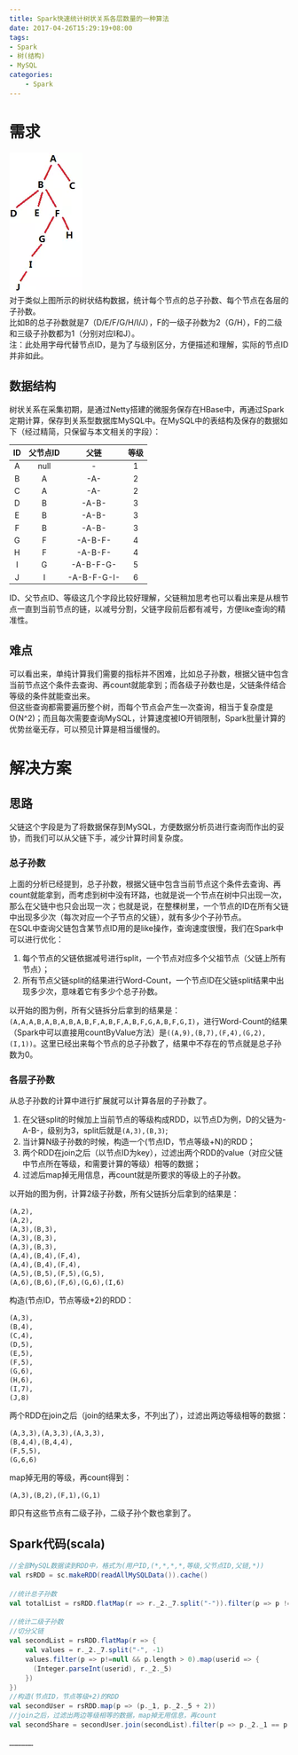 ```yaml
---
title: Spark快速统计树状关系各层数量的一种算法
date: 2017-04-26T15:29:19+08:00
tags:
- Spark
- 树(结构)
- MySQL
categories:
    - Spark
---
```


# 需求
![](1.png)  
对于类似上图所示的树状结构数据，统计每个节点的总子孙数、每个节点在各层的子孙数。  
比如B的总子孙数就是7（D/E/F/G/H/I/J），F的一级子孙数为2（G/H），F的二级和三级子孙数都为1（分别对应I和J）。  
注：此处用字母代替节点ID，是为了与级别区分，方便描述和理解，实际的节点ID并非如此。  

## 数据结构
树状关系在采集初期，是通过Netty搭建的微服务保存在HBase中，再通过Spark定期计算，保存到关系型数据库MySQL中。在MySQL中的表结构及保存的数据如下（经过精简，只保留与本文相关的字段）：  

| ID | 父节点ID | 父链 | 等级 |  
|:------:|:------:|:------:|:------:|  
| A | null | - | 1 |
| B | A | -A- | 2 |  
| C | A | -A- | 2 |  
| D | B | -A-B- | 3 |  
| E | B | -A-B- | 3 |  
| F | B | -A-B- | 3 |  
| G | F | -A-B-F- | 4 |  
| H | F | -A-B-F- | 4 |  
| I | G | -A-B-F-G- | 5 |  
| J | I | -A-B-F-G-I- | 6 |  

ID、父节点ID、等级这几个字段比较好理解，父链稍加思考也可以看出来是从根节点一直到当前节点的链，以减号分割，父链字段前后都有减号，方便like查询的精准性。

## 难点
可以看出来，单纯计算我们需要的指标并不困难，比如总子孙数，根据父链中包含当前节点这个条件去查询、再count就能拿到；而各级子孙数也是，父链条件结合等级的条件就能查出来。  
但这些查询都需要遍历整个树，而每个节点会产生一次查询，相当于复杂度是O(N^2)；而且每次需要查询MySQL，计算速度被IO开销限制，Spark批量计算的优势丝毫无存，可以预见计算是相当缓慢的。

# 解决方案
## 思路
父链这个字段是为了将数据保存到MySQL，方便数据分析员进行查询而作出的妥协，而我们可以从父链下手，减少计算时间复杂度。
### 总子孙数
上面的分析已经提到，总子孙数，根据父链中包含当前节点这个条件去查询、再count就能拿到，而考虑到树中没有环路，也就是说一个节点在树中只出现一次，那么在父链中也只会出现一次；也就是说，在整棵树里，一个节点的ID在所有父链中出现多少次（每次对应一个子节点的父链），就有多少个子孙节点。  
在SQL中查询父链包含某节点ID用的是like操作，查询速度很慢，我们在Spark中可以进行优化：
1. 每个节点的父链依据减号进行split，一个节点对应多个父祖节点（父链上所有节点）；
2. 所有节点父链split的结果进行Word-Count，一个节点ID在父链split结果中出现多少次，意味着它有多少个总子孙数。

以开始的图为例，所有父链拆分后拿到的结果是：`(A,A,A,B,A,B,A,B,A,B,F,A,B,F,A,B,F,G,A,B,F,G,I)`，进行Word-Count的结果（Spark中可以直接用countByValue方法）是`((A,9),(B,7),(F,4),(G,2),(I,1))`。这里已经出来每个节点的总子孙数了，结果中不存在的节点就是总子孙数为0。

### 各层子孙数
从总子孙数的计算中进行扩展就可以计算各层的子孙数了。  
1. 在父链split的时候加上当前节点的等级构成RDD，以节点D为例，D的父链为-A-B-，级别为3，split后就是`(A,3),(B,3)`;
2. 当计算N级子孙数的时候，构造一个(节点ID，节点等级+N)的RDD；
3. 两个RDD在join之后（以节点ID为key），过滤出两个RDD的value（对应父链中节点所在等级，和需要计算的等级）相等的数据；
4. 过滤后map掉无用信息，再count就是所要求的等级上的子孙数。

以开始的图为例，计算2级子孙数，所有父链拆分后拿到的结果是：  
```
(A,2),
(A,2),
(A,3),(B,3),
(A,3),(B,3),
(A,3),(B,3),
(A,4),(B,4),(F,4),
(A,4),(B,4),(F,4),
(A,5),(B,5),(F,5),(G,5),
(A,6),(B,6),(F,6),(G,6),(I,6)
```
构造(节点ID，节点等级+2)的RDD：
```
(A,3),
(B,4),
(C,4),
(D,5),
(E,5),
(F,5),
(G,6),
(H,6),
(I,7),
(J,8)
```
两个RDD在join之后（join的结果太多，不列出了），过滤出两边等级相等的数据：
```
(A,3,3),(A,3,3),(A,3,3),
(B,4,4),(B,4,4),
(F,5,5),
(G,6,6)
```
map掉无用的等级，再count得到：
```
(A,3),(B,2),(F,1),(G,1)
```
即只有这些节点有二级子孙，二级子孙个数也拿到了。

## Spark代码(scala)

```scala
//全部MySQL数据读到RDD中，格式为(用户ID,(*,*,*,*,等级,父节点ID,父链,*))
val rsRDD = sc.makeRDD(readAllMySQLData()).cache()

//统计总子孙数
val totalList = rsRDD.flatMap(r => r._2._7.split("-")).filter(p => p != null && p != "").countByValue()

//统计二级子孙数
//切分父链
val secondList = rsRDD.flatMap(r => {
    val values = r._2._7.split("-", -1)
    values.filter(p => p!=null && p.length > 0).map(userid => {
      (Integer.parseInt(userid), r._2._5)
    })
})
//构造(节点ID，节点等级+2)的RDD
val secondUser = rsRDD.map(p => (p._1, p._2._5 + 2))
//join之后，过滤出两边等级相等的数据，map掉无用信息，再count
val secondShare = secondUser.join(secondList).filter(p => p._2._1 == p._2._2).map(_._1).countByValue()

………………
```
